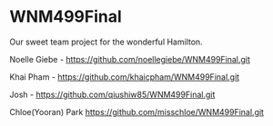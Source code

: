 # WNM499Final

Our sweet team project for the wonderful Hamilton. 



Noelle Giebe - https://github.com/noellegiebe/WNM499Final.git


Khai Pham - https://github.com/khaicpham/WNM499Final.git


Josh - https://github.com/qiushiw85/WNM499Final.git


Chloe(Yooran) Park https://github.com/misschloe/WNM499Final.git


